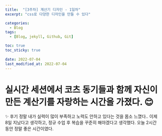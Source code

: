 ```yaml
---
title:  "[3주차] 계산기 디자인 - 1일차"
excerpt: "css로 다양한 디자인을 만들 수 있다"

categories:
  - Blog
tags:
  - [Blog, jekyll, Github, Git]

toc: true
toc_sticky: true
 
date: 2022-07-04
last_modified_at: 2022-07-04
---
```


# 실시간 세션에서 코츠 동기들과 함께 자신이 만든 계산기를 자랑하는 시간을 가졌다. 😊

✨ 후기
정말 내가 실력이 많이 부족하고 노력도 안하고 있다는 것을 몸소 느꼈다..
이제 8일 지났다고 생각하고, 정규 수업 후 복습을 꾸준히 해야겠다고 생각했다.
오늘 2시간동안 정말 좋은 시간이였다.

<br>

